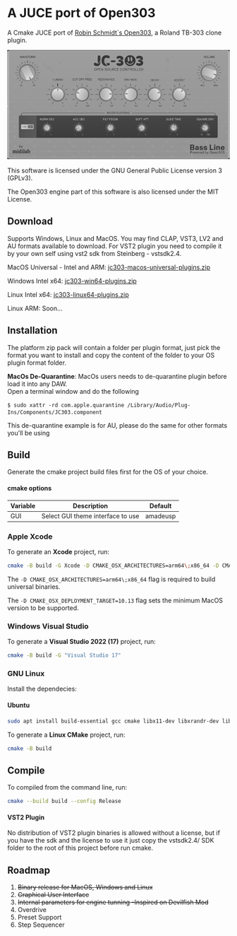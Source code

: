 # A JUCE port of Open303

A Cmake JUCE port of [Robin Schmidt`s Open303](https://github.com/RobinSchmidt/Open303), a Roland TB-303 clone plugin.

![JC-303 Screenshot](https://raw.githubusercontent.com/midilab/jc303/main/img/jc303.png)

This software is licensed under the GNU General Public License version 3 (GPLv3).

The Open303 engine part of this software is also licensed under the MIT License.

## Download

Supports Windows, Linux and MacOS. You may find CLAP, VST3, LV2 and AU formats available to download. For VST2 plugin you need to compile it by your own self using vst2 sdk from Steinberg - vstsdk2.4.

MacOS Universal - Intel and ARM: [jc303-macos-universal-plugins.zip](https://github.com/midilab/jc303/releases/download/v0.11.0/jc303-0.11.0-macos-universal-plugins.zip)

Windows Intel x64: [jc303-win64-plugins.zip](https://github.com/midilab/jc303/releases/download/v0.11.0/jc303-0.11.0-windows_x64-plugins.zip)

Linux Intel x64: [jc303-linux64-plugins.zip](https://github.com/midilab/jc303/releases/download/v0.11.0/jc303-0.11.0-linux_x64-plugins.zip)  

Linux ARM: Soon...  

## Installation

The platform zip pack will contain a folder per plugin format, just pick the format you want to install and copy the content of the folder to your OS plugin format folder.

**MacOs De-Quarantine**: MacOs users needs to de-quarantine plugin before load it into any DAW.  
Open a terminal window and do the following
```shell
$ sudo xattr -rd com.apple.quarantine /Library/Audio/Plug-Ins/Components/JC303.component
```
This de-quarantine example is for AU, please do the same for other formats you'll be using

## Build

Generate the cmake project build files first for the OS of your choice.  

#### cmake options

| Variable | Description | Default |
|--|--|--|
| GUI | Select GUI theme interface to use | amadeusp |
  
### Apple Xcode

To generate an **Xcode** project, run:

```sh
cmake -B build -G Xcode -D CMAKE_OSX_ARCHITECTURES=arm64\;x86_64 -D CMAKE_OSX_DEPLOYMENT_TARGET=10.13
```

The `-D CMAKE_OSX_ARCHITECTURES=arm64\;x86_64` flag is required to build universal binaries.

The `-D CMAKE_OSX_DEPLOYMENT_TARGET=10.13` flag sets the minimum MacOS version to be supported.

### Windows Visual Studio

To generate a **Visual Studio 2022 (17)** project, run:

```sh
cmake -B build -G "Visual Studio 17"
```

### GNU Linux

Install the dependecies:

#### Ubuntu

```sh
sudo apt install build-essential gcc cmake libx11-dev libxrandr-dev libxinerama-dev libxcursor-dev libfreetype6-dev libasound2-dev
```

To generate a **Linux CMake** project, run:

```sh
cmake -B build
```

## Compile

To compiled from the command line, run:

```sh
cmake --build build --config Release
```

#### VST2 Plugin

No distribution of VST2 plugin binaries is allowed without a license, but if you have the sdk and the license to use it just copy the vstsdk2.4/ SDK folder to the root of this project before run cmake.

## Roadmap

1. ~~Binary release for MacOS, Windows and Linux~~
2. ~~Graphical User Interface~~
3. ~~Internal parameters for engine tunning -Inspired on Devilfish Mod~~
4. Overdrive
5. Preset Support
6. Step Sequencer
